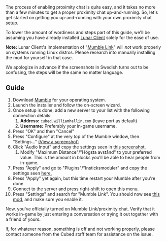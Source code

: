 The process of enabling proximity chat is quite easy, and it takes no more than a few minutes to get a proper proximity chat up-and-running. So, let's get started on getting you up-and-running with your own proximity chat setup.

To lower the amount of wordiness and steps part of this guide, we'll be assuming you have already installed [Lunar Client](https://www.lunarclient.com/download/) solely for the ease of use.

**Note:** Lunar Client's implementation of "[Mumble Link](https://www.curseforge.com/minecraft/mc-mods/mumblelink)" will *not* work properly on systems running Linux distros. Please research into manually installing the mod for yourself in that case.

We apologize in advance if the screenshots in Swedish turns out to be confusing, the steps will be the same no matter language.

## Guide
1. Download [Mumble](https://www.mumble.info/downloads/) for your operating system.
2. Launch the installer and follow the on-screen wizard.
3. Once setup is done, add a new server to your list with the following connection details:
    1. **Address:** ``cubed.williamhallin.com`` (leave port as default)
    2. **Username:** Preferably your in-game username.
4. Press "OK" and then "Cancel"
5. Press "Configure" at the very top of the Mumble window, then "Settings..." [(View a screenshot)](https://cdn.discordapp.com/attachments/503829891566010368/823964516789387294/unknown.png)
6. Click "Audio Input" and copy the settings seen in [this screenshot.](https://cdn.discordapp.com/attachments/503829891566010368/823964626446188604/unknown.png) 
    1. Modify "Maximum Distance"/"Högsta avstånd" to your preferred value. This is the amount in blocks you'll be able to hear people from in-game.
7. Press "Apply" and go to "Plugins"/"Insticksmoduler" and copy the settings seen [here.](https://cdn.discordapp.com/attachments/503829891566010368/823964920160190534/unknown.png)
8. Press "Apply" yet again, but this time restart your Mumble after you're done.
9. Connect to the server and press right-shift to open [this](https://cdn.discordapp.com/attachments/503829891566010368/823964002437824522/2021-03-23_17.57.42.png) menu.
10. Press "Settings" and search for "Mumble Link". You should now see [this mod](https://cdn.discordapp.com/attachments/503829891566010368/823964000655114240/2021-03-23_17.57.55.png), and make sure you enable it.

Now, you've officially turned on Mumble Link/proximity chat. Verify that it works in-game by just entering a conversation or trying it out together with a friend of yours.

If, for whatever reason, something is off and not working properly, please contact someone from the Cubed staff team for assistance on the issue. 
